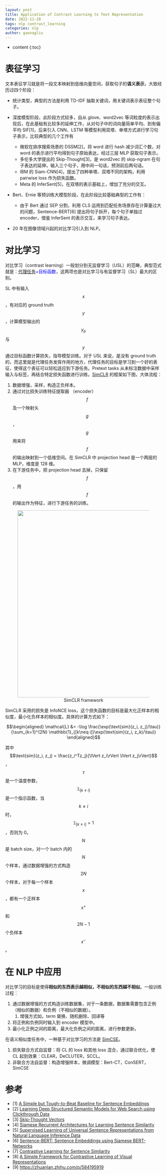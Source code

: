```yaml
---
layout: post
title: Application of Contrast Learning to Text Representation
date: 2022-11-28
tags: nlp contrast_learning
categories: nlp
author: gaonagliu
---
```

* content
{:toc}
 

# 表征学习
文本表征学习就是将一段文本映射到低维向量空间，获取句子的**语义表示**，大致经历过四个阶段：




- 统计类型，典型的方法是利用 TD-IDF 抽取关键词，用关键词表示表征整个句子。
- 深度模型阶段，此阶段方式较多，自从 glove、word2vec 等词粒度的表示出现后，在此基础有比较多的延伸工作，从对句子中的词向量简单平均、到有偏平均 SIF[1]，后来引入 CNN、LSTM 等模型利用双塔、单塔方式进行学习句子表示，比较典型的几个工作有
    - 微软在排序搜索场景的 DSSM[2]，将 word 进行 hash 减少词汇个数，对 word 的表示进行平均得到句子原始表达，经过三层 MLP 获取句子表示。
    - 多伦多大学提出的 Skip-Thought[3]，是 word2vec 的 skip-ngram 在句子表达的延伸，输入三个句子，用中间一句话，预测前后两句话。
    - IBM 的 Siam-CNN[4]，提出了四种单塔、双塔不同的架构，利用 pairwise loss 作为损失函数。
    - Meta 的 InferSent[5]，在双塔的表示基础上，增加了充分的交互。

- Bert、Ernie 等预训练大模型阶段，在此阶段比较基础典型的工作有：
    - 由于 Bert 通过 SEP 分割，利用 CLS 运用到匹配任务场景存在计算量过大的问题，Sentence-BERT[6] 提出将句子拆开，每个句子单独过 encoder，借鉴 InferSent 的表示交互，来学习句子表达。
- 20 年在图像领域兴起的对比学习引入到 NLP。

# 对比学习
对比学习（contrast learning）一般划分到无监督学习（USL）的范畴，典型范式就是：<span style="color:blue">[代理任务](https://stats.stackexchange.com/questions/404602/pretext-task-in-computer-vision)+目标函数</span>，这两项也是对比学习与有监督学习（SL）最大的区别。

SL 中有输入 $$x$$，有对应的 ground truth $$y$$，计算模型输出的 $$y_p$$ 与 $$y$$ 通过目标函数计算损失，指导模型训练。对于 USL 来说，是没有 ground truth 的，而这里就是代理任务发挥作用的地方，代理任务的目标是学习到一个好的表征，使得这个表征可以轻松适应到下游任务。Pretext tasks 从未标注数据中采样输入与标签，再结合特定损失函数进行训练。[SimCLR](https://arxiv.org/pdf/2002.05709.pdf) 的框架如下图，大体流程：
1. 数据增强，采样，构造正负样本。
2. 通过对比损失训练特征提取器 （encoder） $$f$$ 及一个映射头 $$g$$，$$g$$ 用来将 $$f$$ 的输出映射到一个低维空间。在 SimCLR 中 projection head 是一个两层的 MLP，维度是 128 维。
3. 在下游任务中，把 projection head 去掉，只保留 $$f$$，用 $$f$$ 的输出作为特征，进行下游任务的训练。

<figure style="text-align: center;">
    <img src="https://image.ddot.cc/202311/simclr_20231120_2017.png" width="600" />
    <figcaption>SimCLR framework</figcaption>
</figure>

SimCLR 采用的损失是 InfoNCE loss，这个损失函数的目标是最大化正样本的相似度，最小化负样本的相似度。具体的计算方式如下：

$$\begin{aligned}
\mathcal{L} &= -\log \frac{\exp(\text{sim}(z_i, z_j)/\tau)}{\sum_{k=1}^{2N} \mathbb{1}_{[k\neq i]}\exp(\text{sim}(z_i, z_k)/\tau)} 
\end{aligned}$$

其中 $$\text{sim}(z_i, z_j) = \frac{z_i^Tz_j}{\lVert z_i\rVert \lVert z_j\rVert}$$，$$\tau$$ 是一个温度参数，$$\mathbb{1}_{[k\neq i]}$$ 是一个指示函数，当 $$k\neq i$$ 时，$$\mathbb{1}_{[k\neq i]}=1$$，否则为 0。$$N$$ 是 batch size，对一个 batch 内的 $$N$$ 个样本，通过数据增强的方式构造 $$2N$$ 个样本，对于每一个样本 $$x$$，都有一个正样本 $$x^+$$ 和 $$2N-1$$ 个负样本 $$x^-$$。




# 在 NLP 中应用
对比学习的目标是使得**相似的东西表示越相似，不相似的东西越不相似**。一般训练过程：

1. 通过数据增强的方式构造训练数据集，对于一条数据，数据集需要包含正例（相似的数据）和负例（不相似的数据）。
   1. 增强方式如，term 替换、随机删除、回译等 
2. 将正例和负例同时输入到 encoder 模型中。
3. 最小化正例之间的距离，最大化负例之间的距离，进行参数更新。

在语义相似度任务中，一种基于对比学习的方法是 [SimCSE]({{site.baseurl}}/2022/10/18/Semanticv-Similarity/)。

1. 损失联合方式自监督：将 CL 的 loss 和其他 loss 混合，通过联合优化，使 CL 起到效果：CLEAR，DeCLUTER，SCCL。
2. 非联合方法自监督：构造增强样本，微调模型：Bert-CT，ConSERT，SimCSE



# 参考
- [1] [A Simple but Tough-to-Beat Baseline for Sentence Embeddings](https://openreview.net/pdf?id=SyK00v5xx)
- [2] [Learning Deep Structured Semantic Models for Web Search using Clickthrough Data](https://www.microsoft.com/en-us/research/wp-content/uploads/2016/02/cikm2013_DSSM_fullversion.pdf)
- [3] [Skip-Thought Vectors](https://arxiv.org/pdf/1506.06726.pdf)
- [4] [Siamese Recurrent Architectures for Learning Sentence Similarity](https://www.mitpressjournals.org/doi/pdf/10.1162/tacl_a_00051)
- [5] [Supervised Learning of Universal Sentence Representations from Natural Language Inference Data](https://arxiv.org/pdf/1705.02364.pdf)
- [6] [Sentence-BERT: Sentence Embeddings using Siamese BERT-Networks](https://arxiv.org/pdf/1908.10084.pdf)
- [7] [Contrastive Learning for Sentence Similarity](https://arxiv.org/pdf/2004.11362.pdf)
- [8] [A Simple Framework for Contrastive Learning of Visual Representations](https://arxiv.org/pdf/2002.05709.pdf)
- [9] https://zhuanlan.zhihu.com/p/584195919
  
